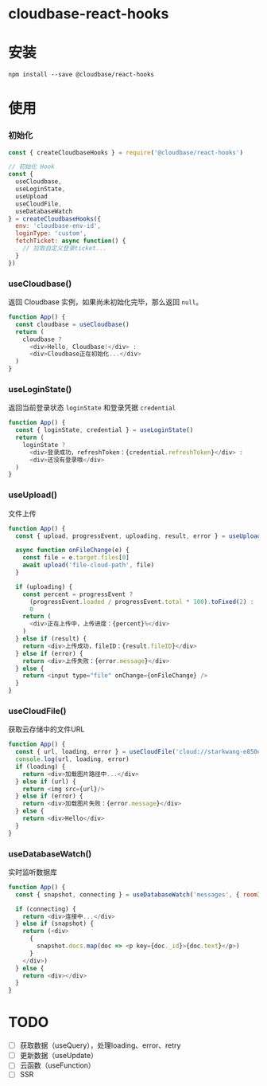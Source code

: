 # cloudbase-react-hooks

# 安装

```text
npm install --save @cloudbase/react-hooks
```

# 使用

### 初始化
```js
const { createCloudbaseHooks } = require('@cloudbase/react-hooks')

// 初始化 Hook
const {
  useCloudbase,
  useLoginState,
  useUpload
  useCloudFile,
  useDatabaseWatch
} = createCloudbaseHooks({
  env: 'cloudbase-env-id',
  loginType: 'custom',
  fetchTicket: async function() {
    // 拉取自定义登录ticket...
  }
})
```

### useCloudbase()

返回 Cloudbase 实例，如果尚未初始化完毕，那么返回 `null`。

```js
function App() {
  const cloudbase = useCloudbase()
  return (
    cloudbase ?
      <div>Hello, Cloudbase!</div> :
      <div>Cloudbase正在初始化...</div>
  )
}
```

### useLoginState()

返回当前登录状态 `loginState` 和登录凭据 `credential`

```js
function App() {
  const { loginState, credential } = useLoginState()
  return (
    loginState ?
      <div>登录成功，refreshToken：{credential.refreshToken}</div> :
      <div>还没有登录哦</div>
  )
}
```

### useUpload()

文件上传

```js
function App() {
  const { upload, progressEvent, uploading, result, error } = useUpload()

  async function onFileChange(e) {
    const file = e.target.files[0]
    await upload('file-cloud-path', file)
  }

  if (uploading) {
    const percent = progressEvent ?
      (progressEvent.loaded / progressEvent.total * 100).toFixed(2) :
      0
    return (
      <div>正在上传中，上传进度：{percent}%</div>
    )
  } else if (result) {
    return <div>上传成功，fileID：{result.fileID}</div>
  } else if (error) {
    return <div>上传失败：{error.message}</div>
  } else {
    return <input type="file" onChange={onFileChange} />
  }
}
```

### useCloudFile()

获取云存储中的文件URL

```js
function App() {
  const { url, loading, error } = useCloudFile('cloud://starkwang-e850e3.7374-starkwang-e850e3-1257776809/file-cloud-path')
  console.log(url, loading, error)
  if (loading) {
    return <div>加载图片路径中...</div>
  } else if (url) {
    return <img src={url}/>
  } else if (error) {
    return <div>加载图片失败：{error.message}</div>
  } else {
    return <div>Hello</div>
  }
}
```

### useDatabaseWatch()

实时监听数据库

```js
function App() {
  const { snapshot, connecting } = useDatabaseWatch('messages', { roomId: '123' })

  if (connecting) {
    return <div>连接中...</div>
  } else if (snapshot) {
    return (<div>
      {
        snapshot.docs.map(doc => <p key={doc._id}>{doc.text}</p>)
      }
    </div>)
  } else {
    return <div></div>
  }
}
```

# TODO

- [ ] 获取数据（useQuery），处理loading、error、retry
- [ ] 更新数据（useUpdate）
- [ ] 云函数（useFunction）
- [ ] SSR
